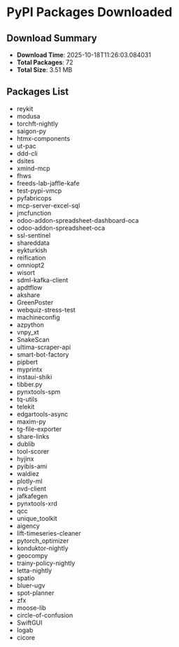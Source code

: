 # PyPI Packages Downloaded

## Download Summary
- **Download Time**: 2025-10-18T11:26:03.084031
- **Total Packages**: 72
- **Total Size**: 3.51 MB

## Packages List
- reykit
- modusa
- torchft-nightly
- saigon-py
- htmx-components
- ut-pac
- ddd-cli
- dsites
- xmind-mcp
- fhws
- freeds-lab-jaffle-kafe
- test-pypi-vmcp
- pyfabricops
- mcp-server-excel-sql
- jmcfunction
- odoo-addon-spreadsheet-dashboard-oca
- odoo-addon-spreadsheet-oca
- ssl-sentinel
- shareddata
- eykturkish
- reification
- omniopt2
- wisort
- sdml-kafka-client
- apdtflow
- akshare
- GreenPoster
- webquiz-stress-test
- machineconfig
- azpython
- vnpy_xt
- SnakeScan
- ultima-scraper-api
- smart-bot-factory
- pipbert
- myprintx
- instaui-shiki
- tibber.py
- pynxtools-spm
- tq-utils
- telekit
- edgartools-async
- maxim-py
- tg-file-exporter
- share-links
- dublib
- tool-scorer
- hyjinx
- pyibis-ami
- waldiez
- plotly-ml
- nvd-client
- jafkafegen
- pynxtools-xrd
- qcc
- unique_toolkit
- aigency
- lift-timeseries-cleaner
- pytorch_optimizer
- konduktor-nightly
- geocompy
- trainy-policy-nightly
- letta-nightly
- spatio
- bluer-ugv
- spot-planner
- zfx
- moose-lib
- circle-of-confusion
- SwiftGUI
- logab
- cicore
